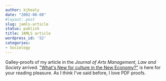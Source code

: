 ```yaml
---
author: kjhealy
date: "2002-08-08"
#layout: post
slug: jamls-article
status: publish
title: JAMLS article
wordpress_id: '52'
categories:
- Sociology
---
```


Galley-proofs of my article in the *Journal of Arts Management, Law and Society* arrived. ["What's New for culture in the New Economy?"](http://fiachra.soc.arizona.edu/files/drafts/jamls-galley.pdf) is here for your reading pleasure. As I think I've said before, I love PDF proofs.
